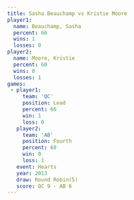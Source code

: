 ```yaml
---
title: Sasha Beauchamp vs Kristie Moore
player1:                
  name: Beauchamp, Sasha
  percent: 66           
  wins: 1               
  losses: 0             
player2:                
  name: Moore, Kristie  
  percent: 60           
  wins: 0               
  losses: 1             
games:
 - player1:        
     team: 'QC'    
     position: Lead
     percent: 66   
     win: 1        
     loss: 0       
   player2:          
     team: 'AB'      
     position: Fourth
     percent: 60     
     win: 0          
     loss: 1         
   event: Hearts       
   year: 2013          
   draw: Round Robin(5)
   score: QC 9 - AB 6  
---
```

